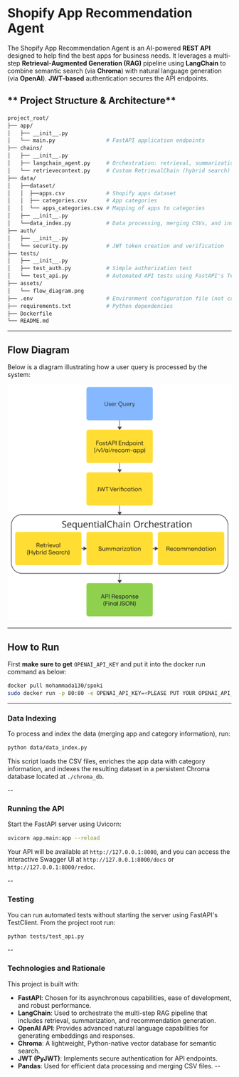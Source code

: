 # **Shopify App Recommendation Agent**

The Shopify App Recommendation Agent is an AI-powered **REST API** designed to help find the best apps for business needs. It leverages a multi-step **Retrieval-Augmented Generation (RAG)** pipeline using **LangChain** to combine semantic search (via **Chroma**) with natural language generation (via **OpenAI**). **JWT-based** authentication secures the API endpoints.

## ** Project Structure & Architecture**

```sh
project_root/
├── app/
│   ├── __init__.py
│   └── main.py                # FastAPI application endpoints
├── chains/
│   ├── __init__.py
│   ├── langchain_agent.py     # Orchestration: retrieval, summarization, and recommendation chains
│   └── retrievecontext.py     # Custom RetrievalChain (hybrid search)
├── data/
│   ├──dataset/
│   │  ├──apps.csv             # Shopify apps dataset
│   │  ├── categories.csv      # App categories
│   │  └── apps_categories.csv # Mapping of apps to categories
│   ├── __init__.py
│   └──data_index.py           # Data processing, merging CSVs, and indexing in Chroma                    
├── auth/
│   ├── __init__.py
│   └── security.py            # JWT token creation and verification
├── tests/
│   ├── __init__.py
│   ├── test_auth.py           # Simple authorization test
│   └── test_api.py            # Automated API tests using FastAPI's TestClient
├── assets/
│   └── flow_diagram.png
├── .env                       # Environment configuration file (not committed)
├── requirements.txt           # Python dependencies
├── Dockerfile 
└── README.md                 
```

---

## **Flow Diagram**

Below is a diagram illustrating how a user query is processed by the system:

![Flow Diagram](./assets/flow_diagram.png)

---

## **How to Run**

First **make sure to get** `OPENAI_API_KEY` and put it into the docker run command as below:

```sh
docker pull mohammada130/spoki
sudo docker run -p 80:80 -e OPENAI_API_KEY=<PLEASE PUT YOUR OPENAI_API_KEY HERE> mohammada130/spoki
```

---
### **Data Indexing**

To process and index the data (merging app and category information), run:

```sh
python data/data_index.py
```
This script loads the CSV files, enriches the app data with category information, and indexes the resulting dataset in a persistent Chroma database located at `./chroma_db`.

--
### **Running the API**

Start the FastAPI server using Uvicorn:

```sh
uvicorn app.main:app --reload
```
Your API will be available at `http://127.0.0.1:8000`, and you can access the interactive Swagger UI at `http://127.0.0.1:8000/docs` or `http://127.0.0.1:8000/redoc`.

--
### **Testing**

You can run automated tests without starting the server using FastAPI's TestClient. From the project root run:

```sh
python tests/test_api.py
```
--
### **Technologies and Rationale**
This project is built with:

- **FastAPI**: Chosen for its asynchronous capabilities, ease of development, and robust performance.
- **LangChain**: Used to orchestrate the multi-step RAG pipeline that includes retrieval, summarization, and recommendation generation.
- **OpenAI API**: Provides advanced natural language capabilities for generating embeddings and responses.
- **Chroma**: A lightweight, Python-native vector database for semantic search.
- **JWT (PyJWT)**: Implements secure authentication for API endpoints.
- **Pandas**: Used for efficient data processing and merging CSV files.
--